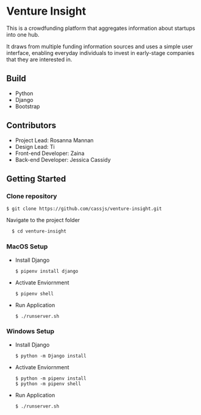 # Venture Insight

This is a crowdfunding platform that aggregates information about startups into one hub.

It draws from multiple funding information sources and uses a simple user interface, enabling everyday individuals to invest in early-stage companies that they are interested in.

## Build

- Python
- Django
- Bootstrap

## **Contributors**
- Project Lead: Rosanna Mannan
- Design Lead: Ti
- Front-end Developer: Zaina
- Back-end Developer: Jessica Cassidy

## **Getting Started**

### **Clone repository**

    $ git clone https://github.com/cassjs/venture-insight.git
    
Navigate to the project folder

      $ cd venture-insight

### **MacOS Setup**

* Install Django

      $ pipenv install django  

* Activate Enviornment

      $ pipenv shell
      
* Run Application

      $ ./runserver.sh
      
### **Windows Setup**
      
* Install Django

      $ python -m Django install

* Activate Enviornment

      $ python -m pipenv install
      $ python -m pipenv shell
      
* Run Application

      $ ./runserver.sh
